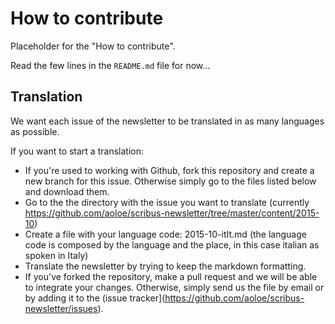 # How to contribute

Placeholder for the "How to contribute".

Read the few lines in the `README.md` file for now...

## Translation

We want each issue of the newsletter to be translated in as many languages as possible.

If you want to start a translation:

- If you're used to working with Github, fork this repository and create a new branch for this issue. Otherwise simply go to the files listed below and download them.
- Go to the the directory with the issue you want to translate (currently <https://github.com/aoloe/scribus-newsletter/tree/master/content/2015-10>)
- Create a file with your language code: 2015-10-itIt.md (the language code is composed by the language and the place, in this case italian as spoken in Italy)
- Translate the newsletter by trying to keep the markdown formatting.
- If you've forked the repository, make a pull request and we will be able to integrate your changes. Otherwise, simply send us the file by email or by adding it to the (issue tracker](https://github.com/aoloe/scribus-newsletter/issues). 
